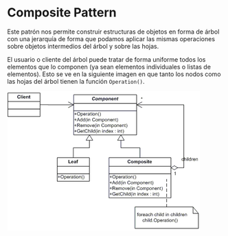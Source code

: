 # Composite Pattern

Este patrón nos permite construir estructuras de objetos en forma de árbol con una jerarquía de forma que podamos aplicar las mismas operaciones sobre objetos intermedios del árbol y sobre las hojas. 

El usuario o cliente del árbol puede tratar de forma uniforme todos los elementos que lo componen (ya sean elementos individuales o listas de elementos). Esto se ve en la siguiente imagen en que tanto los nodos como las hojas del árbol tienen la función ```Operation()```.
 
![DecoratorUML](composite.gif)
